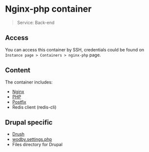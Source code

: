 # Nginx-php container
 
> Service: Back-end

## Access

You can access this container by SSH, credentials could be found on `Instance page > Containers > nginx-php` page.

## Content

The container includes:

* [Nginx](nginx.md)
* [PHP](php.md)
* [Postfix](postfix.md)
* Redis client (redis-cli)

## Drupal specific

* [Drush](../../../apps/drupal/drush-aliases.md)
* [wodby.settings.php](../../drupal/wodby-settings-php.md)
* Files directory for Drupal
